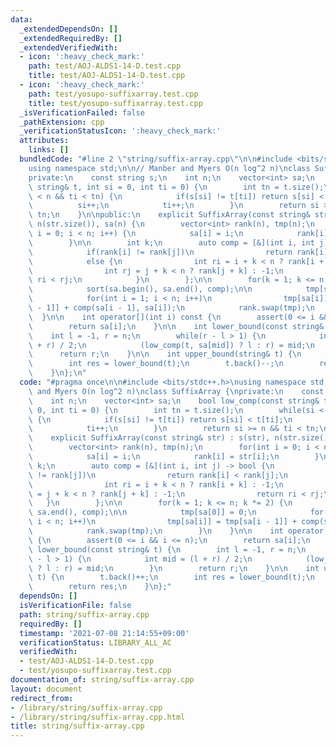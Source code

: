 ```yaml
---
data:
  _extendedDependsOn: []
  _extendedRequiredBy: []
  _extendedVerifiedWith:
  - icon: ':heavy_check_mark:'
    path: test/AOJ-ALDS1-14-D.test.cpp
    title: test/AOJ-ALDS1-14-D.test.cpp
  - icon: ':heavy_check_mark:'
    path: test/yosupo-suffixarray.test.cpp
    title: test/yosupo-suffixarray.test.cpp
  _isVerificationFailed: false
  _pathExtension: cpp
  _verificationStatusIcon: ':heavy_check_mark:'
  attributes:
    links: []
  bundledCode: "#line 2 \"string/suffix-array.cpp\"\n\n#include <bits/stdc++.h>\n\
    using namespace std;\n\n// Manber and Myers O(n log^2 n)\nclass SuffixArray {\n\
    private:\n    const string s;\n    int n;\n    vector<int> sa;\n    bool low_comp(const\
    \ string& t, int si = 0, int ti = 0) {\n        int tn = t.size();\n        while(si\
    \ < n && ti < tn) {\n            if(s[si] != t[ti]) return s[si] < t[ti];\n  \
    \          si++;\n            ti++;\n        }\n        return si >= n && ti <\
    \ tn;\n    }\n\npublic:\n    explicit SuffixArray(const string& str) : s(str),\
    \ n(str.size()), sa(n) {\n        vector<int> rank(n), tmp(n);\n        for(int\
    \ i = 0; i < n; i++) {\n            sa[i] = i;\n            rank[i] = str[i];\n\
    \        }\n\n        int k;\n        auto comp = [&](int i, int j) -> bool {\n\
    \            if(rank[i] != rank[j])\n                return rank[i] < rank[j];\n\
    \            else {\n                int ri = i + k < n ? rank[i + k] : -1;\n\
    \                int rj = j + k < n ? rank[j + k] : -1;\n                return\
    \ ri < rj;\n            }\n        };\n\n        for(k = 1; k <= n; k *= 2) {\n\
    \            sort(sa.begin(), sa.end(), comp);\n\n            tmp[sa[0]] = 0;\n\
    \            for(int i = 1; i < n; i++)\n                tmp[sa[i]] = tmp[sa[i\
    \ - 1]] + comp(sa[i - 1], sa[i]);\n            rank.swap(tmp);\n        }\n  \
    \  }\n\n    int operator[](int i) const {\n        assert(0 <= i && i <= n);\n\
    \        return sa[i];\n    }\n\n    int lower_bound(const string& t) {\n    \
    \    int l = -1, r = n;\n        while(r - l > 1) {\n            int mid = (l\
    \ + r) / 2;\n            (low_comp(t, sa[mid]) ? l : r) = mid;\n        }\n  \
    \      return r;\n    }\n\n    int upper_bound(string& t) {\n        t.back()++;\n\
    \        int res = lower_bound(t);\n        t.back()--;\n        return res;\n\
    \    }\n};\n"
  code: "#pragma once\n\n#include <bits/stdc++.h>\nusing namespace std;\n\n// Manber\
    \ and Myers O(n log^2 n)\nclass SuffixArray {\nprivate:\n    const string s;\n\
    \    int n;\n    vector<int> sa;\n    bool low_comp(const string& t, int si =\
    \ 0, int ti = 0) {\n        int tn = t.size();\n        while(si < n && ti < tn)\
    \ {\n            if(s[si] != t[ti]) return s[si] < t[ti];\n            si++;\n\
    \            ti++;\n        }\n        return si >= n && ti < tn;\n    }\n\npublic:\n\
    \    explicit SuffixArray(const string& str) : s(str), n(str.size()), sa(n) {\n\
    \        vector<int> rank(n), tmp(n);\n        for(int i = 0; i < n; i++) {\n\
    \            sa[i] = i;\n            rank[i] = str[i];\n        }\n\n        int\
    \ k;\n        auto comp = [&](int i, int j) -> bool {\n            if(rank[i]\
    \ != rank[j])\n                return rank[i] < rank[j];\n            else {\n\
    \                int ri = i + k < n ? rank[i + k] : -1;\n                int rj\
    \ = j + k < n ? rank[j + k] : -1;\n                return ri < rj;\n         \
    \   }\n        };\n\n        for(k = 1; k <= n; k *= 2) {\n            sort(sa.begin(),\
    \ sa.end(), comp);\n\n            tmp[sa[0]] = 0;\n            for(int i = 1;\
    \ i < n; i++)\n                tmp[sa[i]] = tmp[sa[i - 1]] + comp(sa[i - 1], sa[i]);\n\
    \            rank.swap(tmp);\n        }\n    }\n\n    int operator[](int i) const\
    \ {\n        assert(0 <= i && i <= n);\n        return sa[i];\n    }\n\n    int\
    \ lower_bound(const string& t) {\n        int l = -1, r = n;\n        while(r\
    \ - l > 1) {\n            int mid = (l + r) / 2;\n            (low_comp(t, sa[mid])\
    \ ? l : r) = mid;\n        }\n        return r;\n    }\n\n    int upper_bound(string&\
    \ t) {\n        t.back()++;\n        int res = lower_bound(t);\n        t.back()--;\n\
    \        return res;\n    }\n};"
  dependsOn: []
  isVerificationFile: false
  path: string/suffix-array.cpp
  requiredBy: []
  timestamp: '2021-07-08 21:14:55+09:00'
  verificationStatus: LIBRARY_ALL_AC
  verifiedWith:
  - test/AOJ-ALDS1-14-D.test.cpp
  - test/yosupo-suffixarray.test.cpp
documentation_of: string/suffix-array.cpp
layout: document
redirect_from:
- /library/string/suffix-array.cpp
- /library/string/suffix-array.cpp.html
title: string/suffix-array.cpp
---
```

